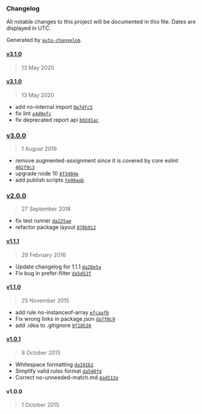 ### Changelog

All notable changes to this project will be documented in this file. Dates are displayed in UTC.

Generated by [`auto-changelog`](https://github.com/CookPete/auto-changelog).

#### [v3.1.0](https://github.com/wix/eslint-plugin-wix-editor/compare/v3.1.0...v3.1.0)

> 13 May 2020

#### [v3.1.0](https://github.com/wix/eslint-plugin-wix-editor/compare/v3.0.0...v3.1.0)

> 13 May 2020

- add no-internal import [`0a7dfc5`](https://github.com/wix/eslint-plugin-wix-editor/commit/0a7dfc5ab80abf27e0999c0746101a2c599179f1)
- fix lint [`a4d0efc`](https://github.com/wix/eslint-plugin-wix-editor/commit/a4d0efc4a61f414ce119a1a633a2fa9d03efee52)
- fix deprecated report api [`b02d1ac`](https://github.com/wix/eslint-plugin-wix-editor/commit/b02d1ac24f0c44caab9a03a6c9c2f7b545606efe)

### [v3.0.0](https://github.com/wix/eslint-plugin-wix-editor/compare/v2.0.0...v3.0.0)

> 1 August 2019

- remove augmented-assignment since it is covered by core eslint [`402f9c3`](https://github.com/wix/eslint-plugin-wix-editor/commit/402f9c35c7902647ae25892cf82edc1d8e0a7662)
- upgrade node 10 [`8f3404e`](https://github.com/wix/eslint-plugin-wix-editor/commit/8f3404e8cd4f0efba929f5e166c59538a1f8fd80)
- add publish scripts [`fe99aab`](https://github.com/wix/eslint-plugin-wix-editor/commit/fe99aabc53ad0370ffadbad4a6ce73d9e53125b0)

### [v2.0.0](https://github.com/wix/eslint-plugin-wix-editor/compare/v1.1.1...v2.0.0)

> 27 September 2018

- fix test runner [`da225ae`](https://github.com/wix/eslint-plugin-wix-editor/commit/da225aeea643369d61d54573f1db5a2bab60cc57)
- refactor package layout [`078b912`](https://github.com/wix/eslint-plugin-wix-editor/commit/078b912e06b520dd73c3772c4130058b1dc5a9ec)

#### [v1.1.1](https://github.com/wix/eslint-plugin-wix-editor/compare/v1.1.0...v1.1.1)

> 28 February 2016

- Update changelog for 1.1.1 [`da20e5a`](https://github.com/wix/eslint-plugin-wix-editor/commit/da20e5aa1ebb09b245e62173d800029d2b0881a5)
- Fix bug in prefer-filter [`da5d52f`](https://github.com/wix/eslint-plugin-wix-editor/commit/da5d52f03056ccd7b1069d3b02329ec0d6509694)

#### [v1.1.0](https://github.com/wix/eslint-plugin-wix-editor/compare/v1.0.1...v1.1.0)

> 25 November 2015

- add rule no-instanceof-array [`efcaafb`](https://github.com/wix/eslint-plugin-wix-editor/commit/efcaafb8ba53c93af51a3d39df9b530e9061557a)
- Fix wrong links in package.json [`da7f0c9`](https://github.com/wix/eslint-plugin-wix-editor/commit/da7f0c930e7acc3aeb86e9eaf5073e6c8a5c1298)
- add .idea to .gitignore [`9f18530`](https://github.com/wix/eslint-plugin-wix-editor/commit/9f1853077a300e76d88e1feec0d1b483018ae253)

#### [v1.0.1](https://github.com/wix/eslint-plugin-wix-editor/compare/v1.0.0...v1.0.1)

> 8 October 2015

- Whitespace formatting [`da191b1`](https://github.com/wix/eslint-plugin-wix-editor/commit/da191b1a2a5947ba34a82a90e0a2fdc61dc3477b)
- Simplify valid rules format [`da540fd`](https://github.com/wix/eslint-plugin-wix-editor/commit/da540fd703387b763d54f328ff3121b71f29df22)
- Correct no-unneeded-match.md [`dad512e`](https://github.com/wix/eslint-plugin-wix-editor/commit/dad512eb11e8b5982406479c4bdcb2f06a9eaacc)

#### v1.0.0

> 1 October 2015
